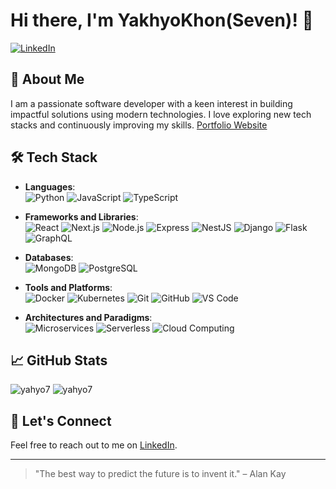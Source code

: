 # Hi there, I'm YakhyoKhon(Seven)! 👋

[![LinkedIn](https://img.shields.io/badge/-LinkedIn-0077B5?style=for-the-badge&logo=linkedin&logoColor=white)](https://www.linkedin.com/in/yakhyokhon/)


## 🚀 About Me
I am a passionate software developer with a keen interest in building impactful solutions using modern technologies. I love exploring new tech stacks and continuously improving my skills. [Portfolio Website](https://www.sevendev.co)

## 🛠️ Tech Stack

- **Languages**: <br/> 
  ![Python](https://img.shields.io/badge/Python-3776AB?style=for-the-badge&logo=python&logoColor=white)
  ![JavaScript](https://img.shields.io/badge/JavaScript-F7DF1E?style=for-the-badge&logo=javascript&logoColor=black)
  ![TypeScript](https://img.shields.io/badge/TypeScript-007ACC?style=for-the-badge&logo=typescript&logoColor=white)

- **Frameworks and Libraries**:<br/>
  ![React](https://img.shields.io/badge/React-20232A?style=for-the-badge&logo=react&logoColor=61DAFB)
  ![Next.js](https://img.shields.io/badge/Next.js-000000?style=for-the-badge&logo=nextdotjs&logoColor=white)
  ![Node.js](https://img.shields.io/badge/Node.js-339933?style=for-the-badge&logo=nodedotjs&logoColor=white)
  ![Express](https://img.shields.io/badge/Express-000000?style=for-the-badge&logo=express&logoColor=white)
  ![NestJS](https://img.shields.io/badge/NestJS-E0234E?style=for-the-badge&logo=nestjs&logoColor=white)
  ![Django](https://img.shields.io/badge/Django-092E20?style=for-the-badge&logo=django&logoColor=white)
  ![Flask](https://img.shields.io/badge/Flask-000000?style=for-the-badge&logo=flask&logoColor=white)
  ![GraphQL](https://img.shields.io/badge/GraphQL-E10098?style=for-the-badge&logo=graphql&logoColor=white)

- **Databases**:<br/>
  ![MongoDB](https://img.shields.io/badge/MongoDB-4EA94B?style=for-the-badge&logo=mongodb&logoColor=white)
  ![PostgreSQL](https://img.shields.io/badge/PostgreSQL-316192?style=for-the-badge&logo=postgresql&logoColor=white)

- **Tools and Platforms**:<br/>
  ![Docker](https://img.shields.io/badge/Docker-2496ED?style=for-the-badge&logo=docker&logoColor=white)
  ![Kubernetes](https://img.shields.io/badge/Kubernetes-326CE5?style=for-the-badge&logo=kubernetes&logoColor=white)
  ![Git](https://img.shields.io/badge/Git-F05032?style=for-the-badge&logo=git&logoColor=white)
  ![GitHub](https://img.shields.io/badge/GitHub-181717?style=for-the-badge&logo=github&logoColor=white)
  ![VS Code](https://img.shields.io/badge/VS%20Code-007ACC?style=for-the-badge&logo=visualstudiocode&logoColor=white)

- **Architectures and Paradigms**:<br/>
  ![Microservices](https://img.shields.io/badge/Microservices-FF6F00?style=for-the-badge&logo=microservices&logoColor=white)
  ![Serverless](https://img.shields.io/badge/Serverless-FD5750?style=for-the-badge&logo=serverless&logoColor=white)
  ![Cloud Computing](https://img.shields.io/badge/Cloud%20Computing-FF9900?style=for-the-badge&logo=cloud&logoColor=white)

## 📈 GitHub Stats

<div class="stats-container">
  <img class="stat-image" src="https://github-readme-streak-stats.herokuapp.com/?user=yahyo7&theme=dark" alt="yahyo7" />
  <img class="stat-image" src="https://github-readme-stats.vercel.app/api/top-langs?username=yahyo7&show_icons=true&locale=en&layout=compact&theme=dark" alt="yahyo7" />
</div>

## 🔗 Let's Connect

Feel free to reach out to me on [LinkedIn](https://www.linkedin.com/in/yakhyokhon/).

---

> "The best way to predict the future is to invent it." – Alan Kay

<!--
<style>
.stats-container {
  display: flex;
  flex-wrap: wrap; /* Allow images to wrap to the next line on smaller screens */
  justify-content: center; /* Center the images horizontally */
  gap: 10px; /* Add some spacing between the images */
}

.stat-image {
  max-width: 100%; /* Ensure images don't overflow their container */
  height: auto;  /* Maintain aspect ratio when resizing */
}

/* Optional: Add media queries for specific breakpoints */
@media (max-width: 768px) {
  .stat-image {
    width: 100%; /* Make images take full width on smaller screens */
  }
}
</style> -->


